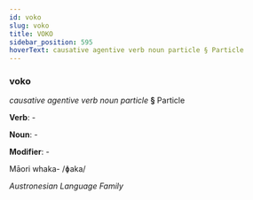 ```yaml
---
id: voko
slug: voko
title: VOKO
sidebar_position: 595
hoverText: causative agentive verb noun particle § Particle
---
```


### voko

*causative agentive verb noun particle* **§** Particle

**Verb**: -

**Noun**: -

**Modifier**: -

Māori whaka- /ɸaka/

*Austronesian Language Family*